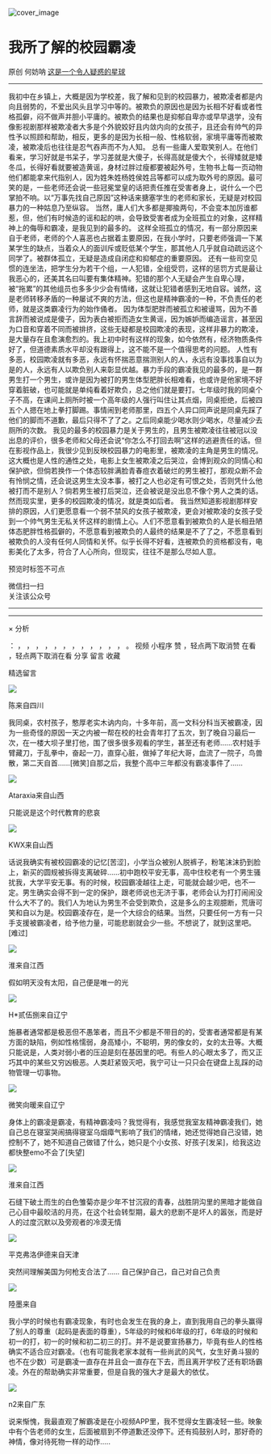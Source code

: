 ![cover_image](https://mmbiz.qpic.cn/mmbiz_jpg/UF0iaTnc0u75Xic3NwUESaiaOUNLnsbEHuMa3GZWOvI7bBE6lnsn6NnKLHqaaZEwOXYQVibojNAlq237ycdpcK0LEg/0?wx_fmt=jpeg)

#  我所了解的校园霸凌

原创  何妨呐  [ 这是一个令人疑惑的星球 ](javascript:void\(0\);)

__ _ _ _ _

我初中在乡镇上，大概是因为学校差，我了解和见到的校园暴力，被欺凌者都是内向且弱势的，不爱出风头且学习中等的。被欺负的原因也是因为长相不好看或者性格孤僻，闷不做声并胆小平庸的。被欺负的结果也是抑郁自卑亦或早早退学，没有像影视剧那样被欺凌者大多是个外貌姣好且内敛内向的女孩子，且还会有帅气的异性予以照顾和帮助，相反，更多的是因为长相一般、性格软弱，家境平庸等而被欺凌，被欺凌后也往往是忍气吞声而不为人知。
总有一些庸人爱取笑别人。在他们看来，学习好就是书呆子，学习差就是大傻子，长得高就是傻大个，长得矮就是矮冬瓜，长得好看就要被造黄谣，身材过胖过瘦都要被起外号，生物书上每一页动物他们都能拿来代指别人，因为姓朱姓杨姓侯姓吕等都可以成为取外号的原因。最可笑的是，一些老师还会说一些冠冕堂皇的话把责任推在受害者身上，说什么一个巴掌拍不响。以“万事先找自己原因”这种话来搪塞学生的老师和家长，无疑是对校园暴力的一种姑息乃至纵容。
当然，庸人们大多都是揶揄两句，不会变本加厉谁都惹，但，他们有时候造的谣和起的哄，会导致受害者成为全班孤立的对象，这样精神上的侮辱和霸凌，是我见到的最多的。
这样全班孤立的情况，有一部分原因来自于老师，老师的个人喜恶也占据着主要原因，在我小学时，只要老师强调一下某某学生的缺点，当着众人的面训斥或贬低某个学生，那其他人几乎就自动疏远这个同学了。被群体孤立，无疑是造成自闭症和抑郁症的重要原因。
还有一些司空见惯的连坐法，把学生分为若干个组，一人犯错，全组受罚，这样的惩罚方式是最让我恶心的，还美其名曰叫要有集体精神。犯错的那个人无疑会产生自卑心理，被“拖累”的其他组员也多多少少会有情绪，这就让犯错者感到无地自容。诚然，这是老师转移矛盾的一种屡试不爽的方法，但这也是精神霸凌的一种，不负责任的老师，就是这类霸凌行为的始作俑者。
因为体型肥胖而被孤立和被谩骂，因为不善言辞而被说成是傻子，因为表白被拒而造女生黄谣，因为嫉妒而编造谣言，甚至因为口音和穿着不同而被排挤，这些无疑都是校园欺凌的表现，这样非暴力的欺凌，是大量存在且愈演愈烈的。我上初中时有这样的现象，如今依然有，经济物质条件好了，但道德素质水平却没有跟得上，这不能不是一个值得思考的问题。
人性有多恶，校园欺凌就有多恶，永远有怀揣恶意揣测别人的人，永远有没事找事自以为是的人，永远有人以欺负别人来彰显优越。暴力手段的霸凌我见的最多的，是一群男生打一个男生，或许是因为被打的男生体型肥胖长相难看，也或许是他家境不好穿着脏破，也可能就是单纯看着好欺负，总之他们就是要打。七年级时我的同桌个子不高，在课间上厕所时被一个高年级的人强行叫住让其点烟，同桌拒绝，后被四五个人摁在地上拳打脚踢。事情闹到老师那里，四五个人异口同声说是同桌先踩了他们的脚而不道歉，最后只得不了了之。之后同桌能少喝水则少喝水，尽量减少去厕所的次数。
我见的最多的校园暴力是关于男生的，且男生被欺凌往往被冠以没出息的评价，很多老师和父母还会说“你怎么不打回去啊”这样的逃避责任的话。但在影视作品上，我很少见到反映校园暴力的电影里，被欺凌的主角是男生的情况。
这大概也是人性的通性之处，电影上女生被欺凌之后哭泣，会博到观众的同情心和保护欲，但倘若换作一个体态较胖满脸青春痘衣着破烂的男生被打，那观众断不会有怜悯之情，还会说这男生太没本事，被打之人也必定有可恨之处，否则凭什么他被打而不是别人？倘若男生被打后哭泣，还会被说是没出息不像个男人之类的话。然而现实里，更多的校园欺凌的情况，就是类如后者。
我当然知道影视剧那样安排的原因，人们更愿意看一个弱不禁风的女孩子被欺凌，更会对被欺凌的女孩子受到一个帅气男生无私关怀这样的剧情上心。人们不愿意看到被欺负的人是长相丑陋体态肥胖性格孤僻的，不愿意看到被欺负的人最终的结果是不了了之，不愿意看到被欺负的人没有任何人同情和关怀。似乎长得不好看，连被欺负的资格都没有，电影美化了太多，符合了人心所向，但现实，往往不是那么尽如人意。

  

预览时标签不可点

微信扫一扫  
关注该公众号





****



****



×  分析

：  ，  ，  ，  ，  ，  ，  ，  ，  ，  ，  ，  ，  。  视频  小程序  赞  ，轻点两下取消赞  在看  ，轻点两下取消在看
分享  留言  收藏

精选留言

![](http://wx.qlogo.cn/mmopen/n6tINRGwUZWL5JHAgPEHAgrxSTbjmKlRZxeP2ibkJs6ia9s0OxMI9IyicuGZuFLOZ2enVcms9AAv4qnSfM5zmVX98IupaTZnFLF/64)

陈来自四川

我同桌，农村孩子，憨厚老实木讷内向，十多年前，高一文科分科当天被霸凌，因为一些奇怪的原因一天之内被一帮在校的社会青年打了五次，到了晚自习最后一次，在一楼大坝子里打他，围了很多很多观看的学生，甚至还有老师……农村娃手臂藏刀，于乱拳中，奋起一刀，直穿心脏，做掉了年纪大哥，血流了一院子，鸟兽散，第二天自首……[微笑]自那之后，我整个高中三年都没有霸凌事件了……

![](http://wx.qlogo.cn/mmopen/ajNVdqHZLLClpa5wVyhvuryVzIibIvzm6Kgm7Gt0Zq7z3ZsQZ62teJN1CbGxXSwMzIVbZ7s6ADWsYjyLryCURzvpqQpBDCnGnMBkl58Y8kAp3GQHmW0xPhIx4NFZZ0IGh/64)

Ataraxia来自山西

只能说是这个时代教育的悲哀

![](http://wx.qlogo.cn/mmopen/O9pEic1aHxeZibf3YyuiaLVhCotoSKuwhOYfbdPlLN7bTs954qqic7Ww3XG8gKougPN8nVnPePBujUMgicA6j3khWPlRUBbZY7zVp/64)

KWX来自山西

话说我确实有被校园霸凌的记忆[苦涩]，小学当众被别人脱裤子，粉笔沫沫扔到脸上，新买的圆规被拆得支离破碎……初中跑校平安无事，高中住校老有一个男生骚扰我，大学平安无事。有的时候，校园霸凌越往上走，可能就会越少吧，也不一定。男生确实会得不到一定的保护，跟老师说也无济于事，老师会认为打打闹闹没什么大不了的。我们人为地认为男生不会受到欺负，这是多么的主观臆断，荒唐可笑和自以为是。校园霸凌存在，是一个大综合的结果。当然，只要任何一方有一只手支援被霸凌者，给予他力量，可能悲剧就会少一些。不想说了，就到这里吧。[难过]

![](http://wx.qlogo.cn/mmopen/KHvxKg8z8EgRAILggR1SfibzHFJxsl64ckjoSwrzXS5JSpicAcbxb7hU8KMsGqvfdtJicX462KjuPq3mFMwIhPG1xAibpPrpRNibiar3CO30ZYL2gRCkyePzRjpW9F7AOP1SxO/64)

淮来自江西

假如明天没有太阳，自己便是唯一的光

![](http://wx.qlogo.cn/mmopen/kx1BUY61tgTYM99YaEoQyNmiaKaqHZHe5ltlzibRm7av8lCHfpibAcRzSc38DTqvBCu1e7JdMe9kvraYTI2lUmGsFLl6FoiaYkU0/64)

H*贰伍捌来自辽宁

施暴者通常都是极恶但不愚笨者，而且不少都是不带目的的，受害者通常都是有某方面的缺陷，例如性格懦弱，身高矮小，不聪明，男的像女的，女的太丑等。大概只能说是，人类对弱小者的压迫是刻在基因里的吧。有些人的心眼太多了，而又正巧其中的某些又穷凶极恶。人类赶紧毁灭吧，我宁可让一只只会在键盘上乱踩的动物管理一切事物。

![](http://wx.qlogo.cn/mmopen/GHxuENrtlLm1yOPR2tahmkHgKXB0fqCST8tN3XhZGqhicpBdXYAdr3ndVC5TbO6Vt09riclTN465pwSic42hCAoe2QpicHuWS8hG/64)

微笑向暖来自辽宁

身体上的霸凌是霸凌，有精神霸凌吗？我觉得有，我感觉我室友精神霸凌我们，她自己总在寝室哭闹搞得寝室乌烟瘴气影响了我们的情绪，她还觉得她自己没错，她控制不了，她不知道自己做错了什么，她只是个小女孩、好孩子[发呆]，给我这边都快整emo不会了[失望]

![](http://wx.qlogo.cn/mmopen/KHvxKg8z8EgRAILggR1SfibzHFJxsl64ckjoSwrzXS5JSpicAcbxb7hU8KMsGqvfdtJicX462KjuPq3mFMwIhPG1xAibpPrpRNibiar3CO30ZYL2gRCkyePzRjpW9F7AOP1SxO/64)

淮来自江西

石缝下破土而生的白色雏菊亦是少年不甘沉寂的青春，战胜阴沟里的黑暗才能做自己心目中最皎洁的月亮，在这个社会转型期，最大的悲剧不是坏人的嚣张，而是好人的过度沉默以及旁观者的冷漠无情

![](http://wx.qlogo.cn/mmopen/n6tINRGwUZVvSR4sQrdAhr6DZ6fY5uepQgeyicFiadpux6hUaN9LvKmUHtsoEGLPYyoqB32nWia9LEvpTIFSQgGYFQOW334drHD/64)

平克弗洛伊德来自天津

突然间理解美国为何枪支合法了…… 自己保护自己，自己对自己负责

![](http://wx.qlogo.cn/mmopen/KHvxKg8z8EhkhSXIibndLn7FE5QianM1s3VSC0dFJ2Efy1KZw35w9T5fFSpdZGgFS6XNiauv9qz6XPBLkGI8UPU8TQDCiasHCutq/64)

陸墨来自

我小学的时候也有霸凌现象，有时也会发生在我的身上，直到我用自己的拳头赢得了别人的尊重（起码是表面的尊重），5年级的时候和6年级的打，6年级的时候和初一的打，初一的时候和初二初三的打。并不是说要宣扬暴力，毕竟有些人的性格确实不适合应对霸凌。（也有可能我老家本就有一些尚武的风气，女生好勇斗狠的也不在少数）可是霸凌一直存在并且会一直存在下去，而且离开学校了还有职场霸凌。外在的帮助确实非常重要，但是自我的强大才是最大的依仗。

![](http://wx.qlogo.cn/mmopen/ajNVdqHZLLBDtib8tibd38AicicYHQolicicZMJXGKHC3fUZ4DsoYW6PhvJeVynok9icHmlco3H1rQYITIj3T12HCRp5j4YCZuQfxfVKN2qRuY1WKBiaqSwXHAEH7ic52fevA50UH/64)

n2来自广东

说来惭愧，我最直观了解霸凌是在小视频APP里，我不觉得女生霸凌轻一些。映象中有个告老师的女生，后面被扇到不停道歉还没停下。还有捣鼓别人时，那好奇的神情，像对待死物一样的动作.....

